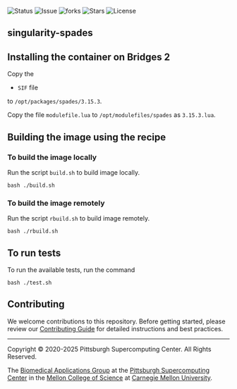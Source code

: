 ![Status](https://github.com/pscedu/singularity-spades/actions/workflows/main.yml/badge.svg)
![Issue](https://img.shields.io/github/issues/pscedu/singularity-spades)
![forks](https://img.shields.io/github/forks/pscedu/singularity-spades)
![Stars](https://img.shields.io/github/stars/pscedu/singularity-spades)
![License](https://img.shields.io/github/license/pscedu/singularity-spades)


## singularity-spades
## Installing the container on Bridges 2
Copy the

* `SIF` file

to `/opt/packages/spades/3.15.3`.

Copy the file `modulefile.lua` to `/opt/modulefiles/spades` as `3.15.3.lua`.

## Building the image using the recipe
### To build the image locally
Run the script `build.sh` to build image locally.
```
bash ./build.sh
```

### To build the image remotely
Run the script `rbuild.sh` to build image remotely.

```
bash ./rbuild.sh
```

## To run tests
To run the available tests, run the command

```
bash ./test.sh
```
## Contributing
We welcome contributions to this repository. Before getting started, please review our [Contributing Guide](https://raw.githubusercontent.com/pscedu/singularity-report/refs/heads/main/CONTRIBUTING.md) for detailed instructions and best practices.

---
Copyright © 2020-2025 Pittsburgh Supercomputing Center. All Rights Reserved.

The [Biomedical Applications Group](https://www.psc.edu/biomedical-applications/) at the [Pittsburgh Supercomputing
Center](http://www.psc.edu) in the [Mellon College of Science](https://www.cmu.edu/mcs/) at [Carnegie Mellon University](http://www.cmu.edu).
